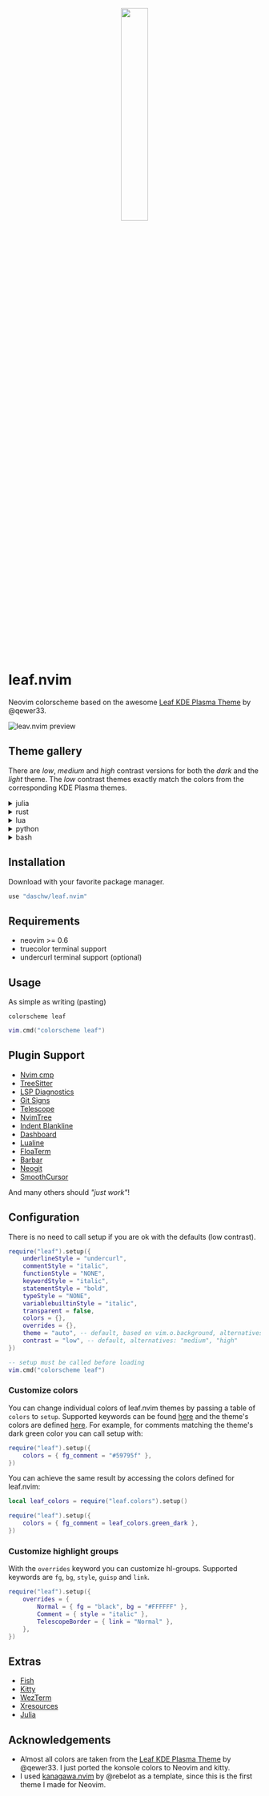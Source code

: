 <p align="center">
    <img src="https://raw.githubusercontent.com/qewer33/leaf-kde/main/assets/logo.png" width="33%"></img>
</p>

# leaf.nvim

Neovim colorscheme based on the awesome [Leaf KDE Plasma Theme](https://github.com/qewer33/leaf-kde) by @qewer33.

![leav.nvim preview](https://user-images.githubusercontent.com/16589944/243606765-64c6bd2f-80e2-4b69-9bbf-c6756273eea0.png)

## Theme gallery

There are *low*, *medium* and *high* contrast versions for both the *dark* and the *light* theme.
The *low* contrast themes exactly match the colors from the corresponding KDE Plasma themes.

<details>
<summary>julia</summary>

| contrast | dark | light |
|:---:|:---:|:---:|
| low | ![julia-dark-low](https://user-images.githubusercontent.com/16589944/243607015-2ad5b4ab-a063-4405-81a4-330c681490c3.png) | ![julia-light-low](https://user-images.githubusercontent.com/16589944/243607527-ea329fd4-448e-48b7-a067-0c7bafa050b2.png) |
| medium | ![julia-dark-medium](https://user-images.githubusercontent.com/16589944/243607125-d656cc36-20c3-4b83-a593-e52e0ff2075e.png) | ![julia-light-medium](https://user-images.githubusercontent.com/16589944/243607626-9b9a1b02-7994-4b89-aea0-956c113d057b.png) |
| high | ![julia-dark-high](https://user-images.githubusercontent.com/16589944/243607298-bca03a9e-6e53-4ea9-aa71-8a0c2e1d24ee.png) | ![julia-light-high](https://user-images.githubusercontent.com/16589944/243607731-aeb0eedb-05b9-48f6-96c7-c95cabcf8835.png) |

</details>

<details>
<summary>rust</summary>

| contrast | dark | light | 
|:---:|:---:|:---:|
| low | ![rust-dark-low](https://user-images.githubusercontent.com/16589944/243607973-099b7561-664d-44d1-8072-f07d20e9abd4.png) | ![rust-light-low](https://user-images.githubusercontent.com/16589944/243609560-1ba81f5b-942a-4b85-9219-21e462e2f683.png) |
| medium | ![rust-dark-medium](https://user-images.githubusercontent.com/16589944/243608119-e2641b99-b5b5-4704-bc60-0994eaedd3bf.png) | ![rust-light-medium](https://user-images.githubusercontent.com/16589944/243609616-be8e1013-894c-4a64-a649-c3cf9b77f9ab.png) |
| high | ![rust-dark-high](https://user-images.githubusercontent.com/16589944/243608688-f35077fb-bb91-46c6-be2a-6e9e59b567a0.png) | ![rust-light-high](https://user-images.githubusercontent.com/16589944/243609675-93a276b6-2ed2-485c-a58a-a9b057200625.png) |

</details>

<details>
<summary>lua</summary>

| contrast | dark | light | 
|:---:|:---:|:---:|
| low | ![lua-dark-low](https://user-images.githubusercontent.com/16589944/243612445-9ca647ae-e24d-486d-b69e-fd16162df3a2.png) | ![lua-light-low](https://user-images.githubusercontent.com/16589944/243612869-0d068a57-2894-4a3d-a9d7-2741d1c44218.png) |
| medium | ![lua-dark-medium](https://user-images.githubusercontent.com/16589944/243612552-af088499-5bf4-450e-af67-f13f3fda0539.png) | ![lua-light-medium](https://user-images.githubusercontent.com/16589944/243612934-dcf480ec-0743-4a3b-a7d3-ecedaf7a9f42.png) |
| high | ![lua-dark-high](https://user-images.githubusercontent.com/16589944/243612709-5c2ac748-4312-464a-b153-bdf04d50b141.png) | ![lua-light-high](https://user-images.githubusercontent.com/16589944/243613017-aaf10311-af9b-4eb2-911b-a821aec2e97a.png) |

</details>

<details>
<summary>python</summary>

| contrast | dark | light | 
|:---:|:---:|:---:|
| low | ![python-dark-low](https://user-images.githubusercontent.com/16589944/243613169-a45afec6-5304-41d0-a875-a114d7ffb66e.png) | ![python-light-low](https://user-images.githubusercontent.com/16589944/243614167-d214d7a6-f4d0-40f2-82d9-94ac1160b493.png) |
| medium | ![python-dark-medium](https://user-images.githubusercontent.com/16589944/243613243-26eb983c-a2ea-49ad-9f6f-c22703f18bed.png) | ![python-light-medium](https://user-images.githubusercontent.com/16589944/243614302-20e137f5-c399-4aee-97cd-775ec8383dbc.png) |
| high | ![python-dark-high](https://user-images.githubusercontent.com/16589944/243613291-127eb524-35b5-47aa-8586-67be76af2133.png) | ![python-light-high](https://user-images.githubusercontent.com/16589944/243614430-a7e04a83-6799-417c-9ab9-738f5b185418.png) |

</details>

<details>
<summary>bash</summary>

| contrast | dark | light | 
|:---:|:---:|:---:|
| low | ![bash-dark-low](https://user-images.githubusercontent.com/16589944/243614751-c597d471-71b6-486c-8f87-4cbfd32e7f4d.png) | ![bash-light-low](https://user-images.githubusercontent.com/16589944/243615002-928784be-4cb3-4cea-8341-46e00cd99d68.png) |
| medium | ![bash-dark-medium](https://user-images.githubusercontent.com/16589944/243614835-376ba51b-36cc-407c-ad56-950acddc987e.png) | ![bash-light-medium](https://user-images.githubusercontent.com/16589944/243615090-342f18c6-5141-4811-9e9f-af89056da395.png) |
| high | ![bash-dark-high](https://user-images.githubusercontent.com/16589944/243614913-1759ef97-7fa7-41a2-9f56-f9f0c3e4b719.png) | ![bash-light-high](https://user-images.githubusercontent.com/16589944/243615168-4cf35f1c-f4de-4710-95d2-2c7363e813c8.png) |

</details>

## Installation

Download with your favorite package manager.

```lua
use "daschw/leaf.nvim"
```

## Requirements

- neovim >= 0.6
- truecolor terminal support
- undercurl terminal support (optional)

## Usage

As simple as writing (pasting)

```vim
colorscheme leaf
```

```lua
vim.cmd("colorscheme leaf")
```

## Plugin Support

- [Nvim cmp](https://github.com/hrsh7th/nvim-cmp)
- [TreeSitter](https://github.com/nvim-treesitter/nvim-treesitter)
- [LSP Diagnostics](https://neovim.io/doc/user/lsp.html)
- [Git Signs](https://github.com/lewis6991/gitsigns.nvim)
- [Telescope](https://github.com/nvim-telescope/telescope.nvim)
- [NvimTree](https://github.com/kyazdani42/nvim-tree.lua)
- [Indent Blankline](https://github.com/lukas-reineke/indent-blankline.nvim)
- [Dashboard](https://github.com/glepnir/dashboard-nvim)
- [Lualine](https://github.com/nvim-lualine/lualine.nvim)
- [FloaTerm](https://github.com/voldikss/vim-floaterm)
- [Barbar](https://github.com/romgrk/barbar.nvim)
- [Neogit](https://github.com/TimUntersberger/neogit)
- [SmoothCursor](https://github.com/gen740/SmoothCursor.nvim)

And many others should _"just work"_!

## Configuration

There is no need to call setup if you are ok with the defaults (low contrast).

```lua
require("leaf").setup({
    underlineStyle = "undercurl",
    commentStyle = "italic",
    functionStyle = "NONE",
    keywordStyle = "italic",
    statementStyle = "bold",
    typeStyle = "NONE",
    variablebuiltinStyle = "italic",
    transparent = false,
    colors = {},
    overrides = {},
    theme = "auto", -- default, based on vim.o.background, alternatives: "light", "dark"
    contrast = "low", -- default, alternatives: "medium", "high"
})

-- setup must be called before loading
vim.cmd("colorscheme leaf")
```

### Customize colors

You can change individual colors of leaf.nvim themes by passing a table of `colors` to `setup`.
Supported keywords can be found [here](lua/leaf/themes.lua) and the theme's colors are defined [here](lua/leaf/colors.lua).
For example, for comments matching the theme's dark green color you can call setup with:

```lua
require("leaf").setup({
    colors = { fg_comment = "#59795f" },
})
```

You can achieve the same result by accessing the colors defined for leaf.nvim:

```lua
local leaf_colors = require("leaf.colors").setup()

require("leaf").setup({
    colors = { fg_comment = leaf_colors.green_dark },
})
```

### Customize highlight groups

With the `overrides` keyword you can customize hl-groups.
Supported keywords are `fg`, `bg`, `style`, `guisp` and `link`.

```lua
require("leaf").setup({
    overrides = {
        Normal = { fg = "black", bg = "#FFFFFF" },
        Comment = { style = "italic" },
        TelescopeBorder = { link = "Normal" },
    },
})
```

## Extras

- [Fish](extras/fish)
- [Kitty](extras/kitty)
- [WezTerm](extras/wezterm)
- [Xresources](extras/Xresources)
- [Julia](extras/julia)

## Acknowledgements

- Almost all colors are taken from the [Leaf KDE Plasma Theme](https://github.com/qewer33/leaf-kde) by @qewer33. I just ported the konsole colors to Neovim and kitty.
- I used [kanagawa.nvim](https://github.com/rebelot/kanagawa.nvim) by @rebelot as a template, since this is the first theme I made for Neovim.
